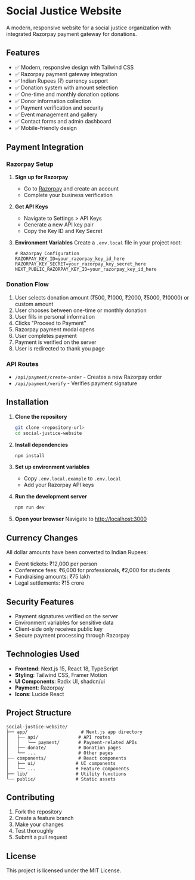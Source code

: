 # Social Justice Website

A modern, responsive website for a social justice organization with integrated Razorpay payment gateway for donations.

## Features

- ✅ Modern, responsive design with Tailwind CSS
- ✅ Razorpay payment gateway integration
- ✅ Indian Rupees (₹) currency support
- ✅ Donation system with amount selection
- ✅ One-time and monthly donation options
- ✅ Donor information collection
- ✅ Payment verification and security
- ✅ Event management and gallery
- ✅ Contact forms and admin dashboard
- ✅ Mobile-friendly design

## Payment Integration

### Razorpay Setup

1. **Sign up for Razorpay**
   - Go to [Razorpay](https://razorpay.com) and create an account
   - Complete your business verification

2. **Get API Keys**
   - Navigate to Settings > API Keys
   - Generate a new API key pair
   - Copy the Key ID and Key Secret

3. **Environment Variables**
   Create a `.env.local` file in your project root:
   ```env
   # Razorpay Configuration
   RAZORPAY_KEY_ID=your_razorpay_key_id_here
   RAZORPAY_KEY_SECRET=your_razorpay_key_secret_here
   NEXT_PUBLIC_RAZORPAY_KEY_ID=your_razorpay_key_id_here
   ```

### Donation Flow

1. User selects donation amount (₹500, ₹1000, ₹2000, ₹5000, ₹10000) or custom amount
2. User chooses between one-time or monthly donation
3. User fills in personal information
4. Clicks "Proceed to Payment"
5. Razorpay payment modal opens
6. User completes payment
7. Payment is verified on the server
8. User is redirected to thank you page

### API Routes

- `/api/payment/create-order` - Creates a new Razorpay order
- `/api/payment/verify` - Verifies payment signature

## Installation

1. **Clone the repository**
   ```bash
   git clone <repository-url>
   cd social-justice-website
   ```

2. **Install dependencies**
   ```bash
   npm install
   ```

3. **Set up environment variables**
   - Copy `.env.local.example` to `.env.local`
   - Add your Razorpay API keys

4. **Run the development server**
   ```bash
   npm run dev
   ```

5. **Open your browser**
   Navigate to [http://localhost:3000](http://localhost:3000)

## Currency Changes

All dollar amounts have been converted to Indian Rupees:
- Event tickets: ₹12,000 per person
- Conference fees: ₹6,000 for professionals, ₹2,000 for students
- Fundraising amounts: ₹75 lakh
- Legal settlements: ₹15 crore

## Security Features

- Payment signatures verified on the server
- Environment variables for sensitive data
- Client-side only receives public key
- Secure payment processing through Razorpay

## Technologies Used

- **Frontend**: Next.js 15, React 18, TypeScript
- **Styling**: Tailwind CSS, Framer Motion
- **UI Components**: Radix UI, shadcn/ui
- **Payment**: Razorpay
- **Icons**: Lucide React

## Project Structure

```
social-justice-website/
├── app/                    # Next.js app directory
│   ├── api/               # API routes
│   │   └── payment/       # Payment-related APIs
│   ├── donate/            # Donation pages
│   └── ...                # Other pages
├── components/            # React components
│   ├── ui/               # UI components
│   └── ...               # Feature components
├── lib/                  # Utility functions
└── public/               # Static assets
```

## Contributing

1. Fork the repository
2. Create a feature branch
3. Make your changes
4. Test thoroughly
5. Submit a pull request

## License

This project is licensed under the MIT License. 